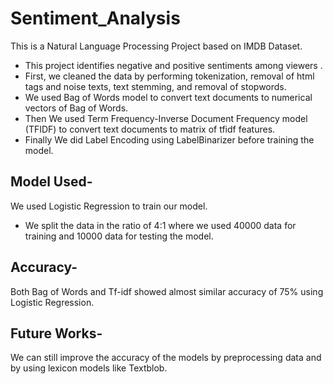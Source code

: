 # Sentiment_Analysis
This is a Natural Language Processing Project based on IMDB Dataset.
- This project identifies negative and positive sentiments among viewers .
- First, we cleaned the data by performing tokenization, removal of html tags and noise texts, text stemming, and removal of stopwords.
- We used Bag of Words model to convert text documents to numerical vectors of Bag of Words.
- Then We used Term Frequency-Inverse Document Frequency model (TFIDF) to convert text documents to matrix of tfidf features.
- Finally We did Label Encoding using LabelBinarizer before training the model.

## Model Used-
We used Logistic Regression to train our model.
- We split the data in the ratio of 4:1 where we used 40000 data for training and 10000 data for testing the model.

## Accuracy-
Both Bag of Words and Tf-idf showed almost similar accuracy of 75% using Logistic Regression.

## Future Works-
We can still improve the accuracy of the models by preprocessing data and by using lexicon models like Textblob.
